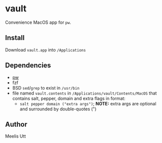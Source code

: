 # vault

Convenience MacOS app for `pw`.

## Install

Download `vault.app` into `/Applications`

## Dependencies

* [pw](https://github.com/moledoc/pw)
* fzf
* BSD `sed`/`grep` to exist in `/usr/bin`
* file named `vault.contents` in `/Applications/vault/Contents/MacOS` that contains salt, pepper, domain and extra flags in format:
	* `salt pepper domain ("extra args")`; **NOTE:** extra args are optional and surrounded by double-quotes (")

## Author

Meelis Utt
